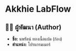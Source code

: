 # Akkhie LabFlow

## 👨‍💻 ผู้พัฒนา (Author)

* **ชื่อ:** นพรัตน์ ทองเนื้อแปด (ก้อง)
* **ตำแหน่ง:** โปรแกรมเมอร์

